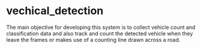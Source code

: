 # vechical_detection

The main objective for developing this system is to collect vehicle count and classification data and also track and count the detected vehicle when they leave the frames or makes use of a counting line drawn across a road.




